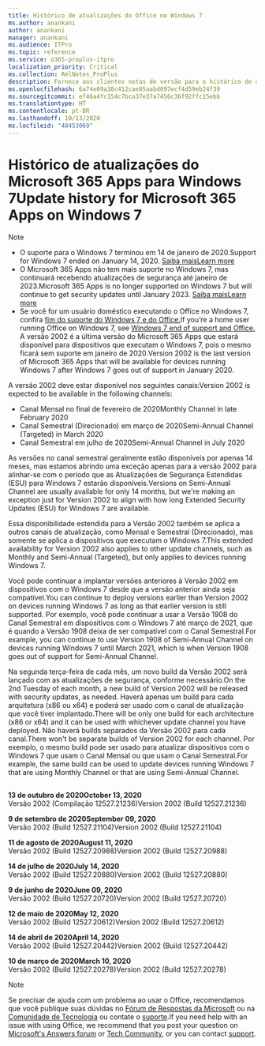 ```yaml
---
title: Histórico de atualizações do Office no Windows 7
ms.author: anankani
author: anankani
manager: anankani
ms.audience: ITPro
ms.topic: reference
ms.service: o365-proplus-itpro
localization_priority: Critical
ms.collection: RelNotes_ProPlus
description: Fornece aos clientes notas de versão para o histórico de atualizações do Microsoft 365 Apps para Windows 7
ms.openlocfilehash: 6a74e09a38c412cae85aabd097ecf4d59eb24f39
ms.sourcegitcommit: ef46a4fc154c7bca37e37a7456c36f92ffc15ebb
ms.translationtype: HT
ms.contentlocale: pt-BR
ms.lasthandoff: 10/13/2020
ms.locfileid: "48453069"
---
```

# <a name="update-history-for-microsoft-365-apps-on-windows-7"></a><span data-ttu-id="9c769-103">Histórico de atualizações do Microsoft 365 Apps para Windows 7</span><span class="sxs-lookup"><span data-stu-id="9c769-103">Update history for Microsoft 365 Apps on Windows 7</span></span> 

 > [!NOTE]
>
>- <span data-ttu-id="9c769-104">O suporte para o Windows 7 terminou em 14 de janeiro de 2020.</span><span class="sxs-lookup"><span data-stu-id="9c769-104">Support for Windows 7 ended on January 14, 2020.</span></span> [<span data-ttu-id="9c769-105">Saiba mais</span><span class="sxs-lookup"><span data-stu-id="9c769-105">Learn more</span></span>](https://www.microsoft.com/microsoft-365/windows/end-of-windows-7-support?rtc=1)
>- <span data-ttu-id="9c769-106">O Microsoft 365 Apps não tem mais suporte no Windows 7, mas continuará recebendo atualizações de segurança até janeiro de 2023.</span><span class="sxs-lookup"><span data-stu-id="9c769-106">Microsoft 365 Apps is no longer supported on Windows 7 but will continue to get security updates until January 2023.</span></span> [<span data-ttu-id="9c769-107">Saiba mais</span><span class="sxs-lookup"><span data-stu-id="9c769-107">Learn more</span></span>](https://docs.microsoft.com/DeployOffice/windows-7-support)
>- <span data-ttu-id="9c769-108">Se você for um usuário doméstico executando o Office no Windows 7, confira [fim do suporte do Windows 7 e do Office.](https://support.office.com/en-us/article/windows-7-end-of-support-and-office-78f20fab-b57b-44d7-8368-06a8493f3cb9?ui=en-US&rs=en-US&ad=US)</span><span class="sxs-lookup"><span data-stu-id="9c769-108">If you’re a home user running Office on Windows 7, see [Windows 7 end of support and Office.](https://support.office.com/en-us/article/windows-7-end-of-support-and-office-78f20fab-b57b-44d7-8368-06a8493f3cb9?ui=en-US&rs=en-US&ad=US)</span></span>
<span data-ttu-id="9c769-109">A versão 2002 é a última versão do Microsoft 365 Apps que estará disponível para dispositivos que executam o Windows 7, pois o mesmo ficará sem suporte em janeiro de 2020.</span><span class="sxs-lookup"><span data-stu-id="9c769-109">Version 2002 is the last version of Microsoft 365 Apps that will be available for devices running Windows 7 after Windows 7 goes out of support in January 2020.</span></span>  

<span data-ttu-id="9c769-110">A versão 2002 deve estar disponível nos seguintes canais:</span><span class="sxs-lookup"><span data-stu-id="9c769-110">Version 2002 is expected to be available in the following channels:</span></span>
- <span data-ttu-id="9c769-111">Canal Mensal no final de fevereiro de 2020</span><span class="sxs-lookup"><span data-stu-id="9c769-111">Monthly Channel in late February 2020</span></span>
- <span data-ttu-id="9c769-112">Canal Semestral (Direcionado) em março de 2020</span><span class="sxs-lookup"><span data-stu-id="9c769-112">Semi-Annual Channel (Targeted) in March 2020</span></span>
- <span data-ttu-id="9c769-113">Canal Semestral em julho de 2020</span><span class="sxs-lookup"><span data-stu-id="9c769-113">Semi-Annual Channel in July 2020</span></span>

<span data-ttu-id="9c769-114">As versões no canal semestral geralmente estão disponíveis por apenas 14 meses, mas estamos abrindo uma exceção apenas para a versão 2002 para alinhar-se com o período que as Atualizações de Segurança Estendidas (ESU) para Windows 7 estarão disponíveis.</span><span class="sxs-lookup"><span data-stu-id="9c769-114">Versions on Semi-Annual Channel are usually available for only 14 months, but we're making an exception just for Version 2002 to align with how long Extended Security Updates (ESU) for Windows 7 are available.</span></span>

<span data-ttu-id="9c769-115">Essa disponibilidade estendida para a Versão 2002 também se aplica a outros canais de atualização, como Mensal e Semestral (Direcionado), mas somente se aplica a dispositivos que executam o Windows 7.</span><span class="sxs-lookup"><span data-stu-id="9c769-115">This extended availability for Version 2002 also applies to other update channels, such as Monthly and Semi-Annual (Targeted), but only applies to devices running Windows 7.</span></span>

<span data-ttu-id="9c769-116">Você pode continuar a implantar versões anteriores à Versão 2002 em dispositivos com o Windows 7 desde que a versão anterior ainda seja compatível.</span><span class="sxs-lookup"><span data-stu-id="9c769-116">You can continue to deploy versions earlier than Version 2002 on devices running Windows 7 as long as that earlier version is still supported.</span></span> <span data-ttu-id="9c769-117">Por exemplo, você pode continuar a usar a Versão 1908 do Canal Semestral em dispositivos com o Windows 7 até março de 2021, que é quando a Versão 1908 deixa de ser compatível com o Canal Semestral.</span><span class="sxs-lookup"><span data-stu-id="9c769-117">For example, you can continue to use Version 1908 of Semi-Annual Channel on devices running Windows 7 until March 2021, which is when Version 1908 goes out of support for Semi-Annual Channel.</span></span>

<span data-ttu-id="9c769-118">Na segunda terça-feira de cada mês, um novo build da Versão 2002 será lançado com as atualizações de segurança, conforme necessário.</span><span class="sxs-lookup"><span data-stu-id="9c769-118">On the 2nd Tuesday of each month, a new build of Version 2002 will be released with security updates, as needed.</span></span> <span data-ttu-id="9c769-119">Haverá apenas um build para cada arquitetura (x86 ou x64) e poderá ser usado com o canal de atualização que você tiver implantado.</span><span class="sxs-lookup"><span data-stu-id="9c769-119">There will be only one build for each architecture (x86 or x64) and it can be used with whichever update channel you have deployed.</span></span> <span data-ttu-id="9c769-120">Não haverá builds separados da Versão 2002 para cada canal.</span><span class="sxs-lookup"><span data-stu-id="9c769-120">There won't be separate builds of Version 2002 for each channel.</span></span> <span data-ttu-id="9c769-121">Por exemplo, o mesmo build pode ser usado para atualizar dispositivos com o Windows 7 que usam o Canal Mensal ou que usam o Canal Semestral.</span><span class="sxs-lookup"><span data-stu-id="9c769-121">For example, the same build can be used to update devices running Windows 7 that are using Monthly Channel or that are using Semi-Annual Channel.</span></span>

##

[//]: # (NÃO REMOVA)

<span data-ttu-id="9c769-123">**13 de outubro de 2020**</span><span class="sxs-lookup"><span data-stu-id="9c769-123">**October 13, 2020**</span></span><br/>
<span data-ttu-id="9c769-124">Versão 2002 (Compilação 12527.21236)</span><span class="sxs-lookup"><span data-stu-id="9c769-124">Version 2002 (Build 12527.21236)</span></span><br/>

<span data-ttu-id="9c769-125">**9 de setembro de 2020**</span><span class="sxs-lookup"><span data-stu-id="9c769-125">**September 09, 2020**</span></span><br/>
<span data-ttu-id="9c769-126">Versão 2002 (Build 12527.21104)</span><span class="sxs-lookup"><span data-stu-id="9c769-126">Version 2002 (Build 12527.21104)</span></span><br/>

<span data-ttu-id="9c769-127">**11 de agosto de 2020**</span><span class="sxs-lookup"><span data-stu-id="9c769-127">**August 11, 2020**</span></span><br/>
<span data-ttu-id="9c769-128">Versão 2002 (Build 12527.20988)</span><span class="sxs-lookup"><span data-stu-id="9c769-128">Version 2002 (Build 12527.20988)</span></span><br/>

<span data-ttu-id="9c769-129">**14 de julho de 2020**</span><span class="sxs-lookup"><span data-stu-id="9c769-129">**July 14, 2020**</span></span><br/>
<span data-ttu-id="9c769-130">Versão 2002 (Build 12527.20880)</span><span class="sxs-lookup"><span data-stu-id="9c769-130">Version 2002 (Build 12527.20880)</span></span><br/>

<span data-ttu-id="9c769-131">**9 de junho de 2020**</span><span class="sxs-lookup"><span data-stu-id="9c769-131">**June 09, 2020**</span></span><br/>
<span data-ttu-id="9c769-132">Versão 2002 (Build 12527.20720)</span><span class="sxs-lookup"><span data-stu-id="9c769-132">Version 2002 (Build 12527.20720)</span></span><br/>

<span data-ttu-id="9c769-133">**12 de maio de 2020**</span><span class="sxs-lookup"><span data-stu-id="9c769-133">**May 12, 2020**</span></span><br/>
<span data-ttu-id="9c769-134">Versão 2002 (Build 12527.20612)</span><span class="sxs-lookup"><span data-stu-id="9c769-134">Version 2002 (Build 12527.20612)</span></span><br/>

<span data-ttu-id="9c769-135">**14 de abril de 2020**</span><span class="sxs-lookup"><span data-stu-id="9c769-135">**April 14, 2020**</span></span><br/>
<span data-ttu-id="9c769-136">Versão 2002 (Build 12527.20442)</span><span class="sxs-lookup"><span data-stu-id="9c769-136">Version 2002 (Build 12527.20442)</span></span><br/>

<span data-ttu-id="9c769-137">**10 de março de 2020**</span><span class="sxs-lookup"><span data-stu-id="9c769-137">**March 10, 2020**</span></span><br/>
<span data-ttu-id="9c769-138">Versão 2002 (Build 12527.20278)</span><span class="sxs-lookup"><span data-stu-id="9c769-138">Version 2002 (Build 12527.20278)</span></span><br/>




> [!NOTE]
> <span data-ttu-id="9c769-139">Se precisar de ajuda com um problema ao usar o Office, recomendamos que você publique suas dúvidas no [Fórum de Respostas da Microsoft](https://answers.microsoft.com/) ou na [Comunidade de Tecnologia](https://techcommunity.microsoft.com/) ou contate o [suporte](https://support.microsoft.com/contactus).</span><span class="sxs-lookup"><span data-stu-id="9c769-139">If you need help with an issue with using Office, we recommend that you post your question on [Microsoft's Answers forum](https://answers.microsoft.com/) or [Tech Community](https://techcommunity.microsoft.com/), or you can contact [support](https://support.microsoft.com/contactus).</span></span>
